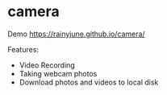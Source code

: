 # camera

Demo https://rainyjune.github.io/camera/

Features:
 * Video Recording
 * Taking webcam photos
 * Download photos and videos to local disk
